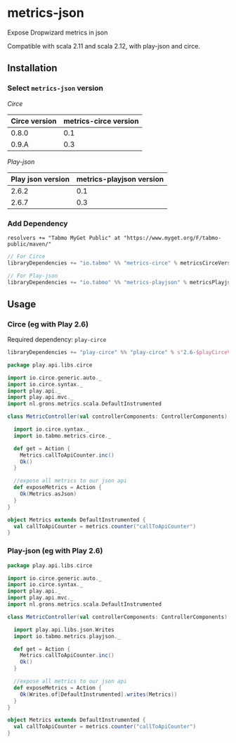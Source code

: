 # metrics-json

Expose Dropwizard metrics in json

Compatible with scala 2.11 and scala 2.12, with play-json and circe.

## Installation

### Select `metrics-json` version

*Circe*

|Circe version   | metrics-circe version  |
|----------------|------------------------|
| 0.8.0          |  0.1                   |
| 0.9.A          |  0.3                   |

*Play-json*

|Play json version   | metrics-playjson version  |
|--------------------|---------------------------|
| 2.6.2              |  0.1                      |
| 2.6.7              |  0.3                      |

### Add Dependency

```
resolvers += "Tabmo MyGet Public" at "https://www.myget.org/F/tabmo-public/maven/"
```

```scala
// For Circe
libraryDependencies += "io.tabmo" %% "metrics-circe" % metricsCirceVersion

// For Play-json
libraryDependencies += "io.tabmo" %% "metrics-playjson" % metricsPlayjsonVersion
```

## Usage

### Circe (eg with Play 2.6)

Required dependency: `play-circe`

```scala
libraryDependencies += "play-circe" %% "play-circe" % s"2.6-$playCirceVersion"
```

```scala
package play.api.libs.circe

import io.circe.generic.auto._
import io.circe.syntax._
import play.api._
import play.api.mvc._
import nl.grons.metrics.scala.DefaultInstrumented

class MetricController(val controllerComponents: ControllerComponents) extends BaseController with DefaultInstrumented with Circe {

  import io.circe.syntax._
  import io.tabmo.metrics.circe._

  def get = Action {
    Metrics.callToApiCounter.inc()
    Ok()
  }

  //expose all metrics to our json api
  def exposeMetrics = Action {
    Ok(Metrics.asJson)
  }
}

object Metrics extends DefaultInstrumented {
  val callToApiCounter = metrics.counter("callToApiCounter")
}
```

### Play-json (eg with Play 2.6)


```scala
package play.api.libs.circe

import io.circe.generic.auto._
import io.circe.syntax._
import play.api._
import play.api.mvc._
import nl.grons.metrics.scala.DefaultInstrumented

class MetricController(val controllerComponents: ControllerComponents) extends BaseController with DefaultInstrumented {

  import play.api.libs.json.Writes
  import io.tabmo.metrics.playjson._

  def get = Action {
    Metrics.callToApiCounter.inc()
    Ok()
  }

  //expose all metrics to our json api
  def exposeMetrics = Action {
    Ok(Writes.of[DefaultInstrumented].writes(Metrics))
  }
}

object Metrics extends DefaultInstrumented {
  val callToApiCounter = metrics.counter("callToApiCounter")
}
```
